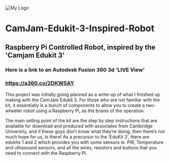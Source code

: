 ![My Logo](CamJam-Edukit-3-Inspired-Robot/Images/NoobCoder_Logo_2.png)
# CamJam-Edukit-3-Inspired-Robot
## Raspberry Pi Controlled Robot, inspired by the 'Camjam Edukit 3'
### Here is a link to an Autodesk Fusion 360 3d 'LIVE View'
### https://a360.co/2DKW5AY

This project was initially going planned as a write-up of what I finished up making with the CamJam Edukit 3. For those who are not familiar with the kit, it essentially is a bunch of components to allow you to create a two-wheeler robot using a Raspberry Pi, as the brains of the operation.

The main selling point of the kit are the step by step instructions that are available for download and produced with associates from Cambridge University, and if these guys don’t know what they’re doing, then there’s not much hope for us, is there! As a precursor to the ‘EduKit 3’, there are edukits 1 and 2 which provides you with some sensors ie. PIR, Temperature and ultrasound sensors, and all the wires, resistors and buttons that you need to connect with the Raspberry Pi.
